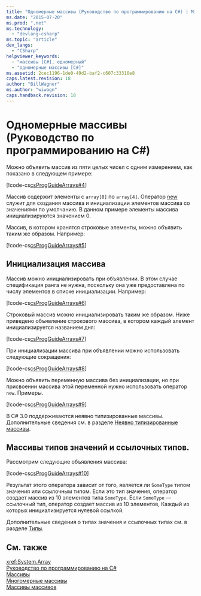 ```yaml
---
title: "Одномерные массивы (Руководство по программированию на C#) | Microsoft Docs"
ms.date: "2015-07-20"
ms.prod: ".net"
ms.technology: 
  - "devlang-csharp"
ms.topic: "article"
dev_langs: 
  - "CSharp"
helpviewer_keywords: 
  - "массивы [C#], одномерный"
  - "одномерные массивы [C#]"
ms.assetid: 2cec1196-1de0-49d2-baf2-c607c33310e8
caps.latest.revision: 18
author: "BillWagner"
ms.author: "wiwagn"
caps.handback.revision: 18
---
```

# Одномерные массивы (Руководство по программированию на C#)
Можно объявить массив из пяти целых чисел с одним измерением, как показано в следующем примере:  
  
 [!code-cs[csProgGuideArrays#4](../../../csharp/programming-guide/arrays/codesnippet/CSharp/single-dimensional-arrays_1.cs)]  
  
 Массив содержит элементы с `array[0]` по `array[4]`.  Оператор [new](../../../csharp/language-reference/keywords/new.md) служит для создания массива и инициализации элементов массива со значениями по умолчанию.  В данном примере элементы массива инициализируются значением 0.  
  
 Массив, в котором хранятся строковые элементы, можно объявить таким же образом.  Например:  
  
 [!code-cs[csProgGuideArrays#5](../../../csharp/programming-guide/arrays/codesnippet/CSharp/single-dimensional-arrays_2.cs)]  
  
## Инициализация массива  
 Массив можно инициализировать при объявлении. В этом случае спецификация ранга не нужна, поскольку она уже предоставлена по числу элементов в списке инициализации.  Например:  
  
 [!code-cs[csProgGuideArrays#6](../../../csharp/programming-guide/arrays/codesnippet/CSharp/single-dimensional-arrays_3.cs)]  
  
 Строковый массив можно инициализировать таким же образом.  Ниже приведено объявление строкового массива, в котором каждый элемент инициализируется названием дня:  
  
 [!code-cs[csProgGuideArrays#7](../../../csharp/programming-guide/arrays/codesnippet/CSharp/single-dimensional-arrays_4.cs)]  
  
 При инициализации массива при объявлении можно использовать следующие сокращения:  
  
 [!code-cs[csProgGuideArrays#8](../../../csharp/programming-guide/arrays/codesnippet/CSharp/single-dimensional-arrays_5.cs)]  
  
 Можно объявить переменную массива без инициализации, но при присвоении массива этой переменной нужно использовать оператор `new`.  Примеры.  
  
 [!code-cs[csProgGuideArrays#9](../../../csharp/programming-guide/arrays/codesnippet/CSharp/single-dimensional-arrays_6.cs)]  
  
 В C\# 3.0 поддерживаются неявно типизированные массивы.  Дополнительные сведения см. в разделе [Неявно типизированные массивы](../../../csharp/programming-guide/arrays/implicitly-typed-arrays.md).  
  
## Массивы типов значений и ссылочных типов.  
 Рассмотрим следующие объявления массива:  
  
 [!code-cs[csProgGuideArrays#10](../../../csharp/programming-guide/arrays/codesnippet/CSharp/single-dimensional-arrays_7.cs)]  
  
 Результат этого оператора зависит от того, является ли `SomeType` типом значения или ссылочным типом.  Если это тип значения, оператор создает массив из 10 элементов типа `SomeType`.  Если `SomeType` — ссылочный тип, оператор создает массив из 10 элементов, Каждый из которых инициализируется нулевой ссылкой.  
  
 Дополнительные сведения о типах значения и ссылочных типах см. в разделе [Типы](../../../csharp/language-reference/keywords/types.md).  
  
## См. также  
 <xref:System.Array>   
 [Руководство по программированию на C\#](../../../csharp/programming-guide/index.md)   
 [Массивы](../../../csharp/programming-guide/arrays/index.md)   
 [Многомерные массивы](../../../csharp/programming-guide/arrays/multidimensional-arrays.md)   
 [Массивы массивов](../../../csharp/programming-guide/arrays/jagged-arrays.md)
